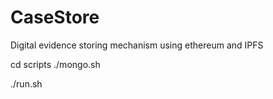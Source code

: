# CaseStore
Digital evidence storing mechanism using ethereum and IPFS



cd scripts
./mongo.sh

./run.sh

